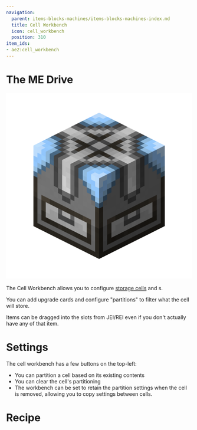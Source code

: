```yaml
---
navigation:
  parent: items-blocks-machines/items-blocks-machines-index.md
  title: Cell Workbench
  icon: cell_workbench
  position: 310
item_ids:
- ae2:cell_workbench
---
```

# The ME Drive

![A Drive](../assets/blocks/cell_workbench.png)

The Cell Workbench allows you to configure [storage cells](../items-blocks-machines/storage_cells.md) and <ItemLink id="view_cell" />s.

You can add upgrade cards and configure "partitions" to filter what the cell will store.

Items can be dragged into the slots from JEI/REI even if you don't actually have any of that item.

# Settings

The cell workbench has a few buttons on the top-left:

- You can partition a cell based on its existing contents
- You can clear the cell's partitioning
- The workbench can be set to retain the partition settings when the cell is removed, allowing you to copy settings between cells.

# Recipe

<RecipeFor id="cell_workbench" />